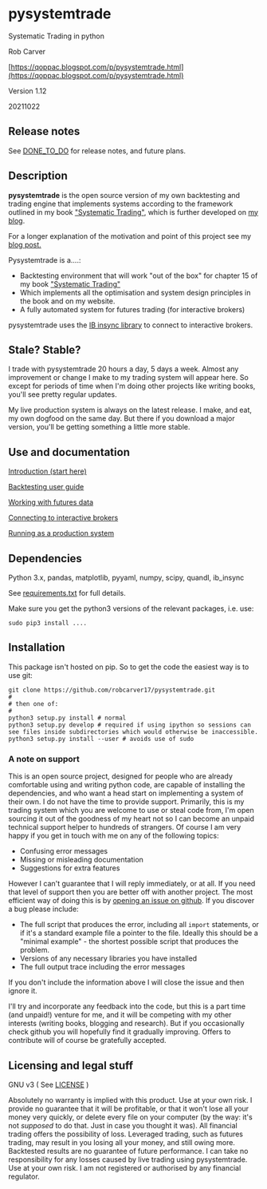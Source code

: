 # pysystemtrade

Systematic Trading in python

Rob Carver

[https://qoppac.blogspot.com/p/pysystemtrade.html](https://qoppac.blogspot.com/p/pysystemtrade.html)


Version 1.12
 

20211022



## Release notes

See [DONE_TO_DO](DONE_TO_DO.md) for release notes, and future plans.


## Description

**pysystemtrade** is the open source version of my own backtesting and trading engine that implements systems according to the framework outlined in my book ["Systematic Trading"](https://www.systematicmoney.org/systematic-trading), which is further developed on [my blog](https://qoppac.blogspot.com).

For a longer explanation of the motivation and point of this project see my [blog post.](https://qoppac.blogspot.com/2015/12/pysystemtrade.html)

Pysystemtrade is a....:
- Backtesting environment that will work "out of the box" for chapter 15 of my book ["Systematic Trading"](https://www.systematicmoney.org/systematic-trading)
- Which implements all the optimisation and system design principles in the book and on my website.
- A fully automated system for futures trading (for interactive brokers)

pysystemtrade uses the [IB insync library](https://ib-insync.readthedocs.io/api.html) to connect to interactive brokers.


## Stale? Stable?

I trade with pysystemtrade 20 hours a day, 5 days a week. Almost any improvement or change I make to my trading system will appear here. So except for periods of time when I'm doing other projects like writing books, you'll see pretty regular updates.

My live production system is always on the latest release. I make, and eat, my own dogfood on the same day. But there if you download a major version, you'll be getting something a little more stable.


## Use and documentation

[Introduction (start here)](docs/introduction.md)

[Backtesting user guide](docs/backtesting.md)

[Working with futures data](/docs/data.md)

[Connecting to interactive brokers](/docs/IB.md)

[Running as a production system](/docs/production.md)
 

## Dependencies

Python 3.x, pandas, matplotlib, pyyaml, numpy, scipy, quandl, ib_insync

See [requirements.txt](requirements.txt) for full details.

Make sure you get the python3 versions of the relevant packages, i.e. use:

```
sudo pip3 install ....
```

## Installation

This package isn't hosted on pip. So to get the code the easiest way is to use git:

```
git clone https://github.com/robcarver17/pysystemtrade.git
#
# then one of:
#
python3 setup.py install # normal
python3 setup.py develop # required if using ipython so sessions can see files inside subdirectories which would otherwise be inaccessible.
python3 setup.py install --user # avoids use of sudo
```



### A note on support

This is an open source project, designed for people who are already comfortable using and writing python code, are capable of installing the dependencies, and who want a head start on implementing a system of their own. I do not have the time to provide support. Primarily, this is my trading system which you are welcome to use or steal code from, I'm open sourcing it out of the goodness of my heart not so I can become an unpaid technical support helper to hundreds of strangers. Of course I am very happy if you get in touch with me on any of the following topics:

- Confusing error messages
- Missing or misleading documentation
- Suggestions for extra features
 
However I can't guarantee that I will reply immediately, or at all. If you need that level of support then you are better off with another project. The most efficient way of doing this is by [opening an issue on github](https://github.com/robcarver17/pysystemtrade/issues/new). If you discover a bug please include:

- The full script that produces the error, including all `import` statements, or if it's a standard example file a pointer to the file. Ideally this should be a "minimal example" - the shortest possible script that produces the problem.
- Versions of any necessary libraries you have installed
- The full output trace including the error messages

If you don't include the information above I will close the issue and then ignore it.

I'll try and incorporate any feedback into the code, but this is a part time (and unpaid!) venture for me, and it will be competing with my other interests (writing books, blogging and research). But if you occasionally check github you will hopefully find it gradually improving. Offers to contribute will of course be gratefully accepted.


## Licensing and legal stuff

GNU v3
( See [LICENSE](LICENSE) )

Absolutely no warranty is implied with this product. Use at your own risk. I provide no guarantee that it will be profitable, or that it won't lose all your money very quickly, or delete every file on your computer (by the way: it's not *supposed* to do that. Just in case you thought it was). All financial trading offers the possibility of loss. Leveraged trading, such as futures trading, may result in you losing all your money, and still owing more. Backtested results are no guarantee of future performance. I can take no responsibility for any losses caused by live trading using pysystemtrade. Use at your own risk. I am not registered or authorised by any financial regulator. 


